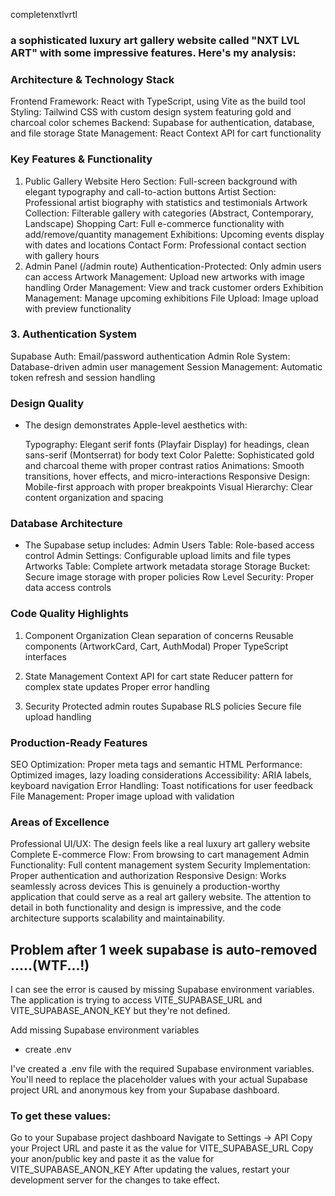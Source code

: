 completenxtlvrtl

### a sophisticated luxury art gallery website called "NXT LVL ART" with some impressive features. Here's my analysis:

### Architecture & Technology Stack
Frontend Framework: React with TypeScript, using Vite as the build tool
Styling: Tailwind CSS with custom design system featuring gold and charcoal color schemes
Backend: Supabase for authentication, database, and file storage
State Management: React Context API for cart functionality

### Key Features & Functionality
1. Public Gallery Website
Hero Section: Full-screen background with elegant typography and call-to-action buttons
Artist Section: Professional artist biography with statistics and testimonials
Artwork Collection: Filterable gallery with categories (Abstract, Contemporary, Landscape)
Shopping Cart: Full e-commerce functionality with add/remove/quantity management
Exhibitions: Upcoming events display with dates and locations
Contact Form: Professional contact section with gallery hours
2. Admin Panel (/admin route)
Authentication-Protected: Only admin users can access
Artwork Management: Upload new artworks with image handling
Order Management: View and track customer orders
Exhibition Management: Manage upcoming exhibitions
File Upload: Image upload with preview functionality

### 3. Authentication System

Supabase Auth: Email/password authentication
Admin Role System: Database-driven admin user management
Session Management: Automatic token refresh and session handling

### Design Quality
- The design demonstrates Apple-level aesthetics with:

  Typography: Elegant serif fonts (Playfair Display) for headings, clean sans-serif (Montserrat) for body text
  Color Palette: Sophisticated gold and charcoal theme with proper contrast ratios
  Animations: Smooth transitions, hover effects, and micro-interactions
  Responsive Design: Mobile-first approach with proper breakpoints
  Visual Hierarchy: Clear content organization and spacing

### Database Architecture

- The Supabase setup includes:
  Admin Users Table: Role-based access control
  Admin Settings: Configurable upload limits and file types
  Artworks Table: Complete artwork metadata storage
  Storage Bucket: Secure image storage with proper policies
  Row Level Security: Proper data access controls

### Code Quality Highlights

1. Component Organization
Clean separation of concerns
Reusable components (ArtworkCard, Cart, AuthModal)
Proper TypeScript interfaces

2. State Management
Context API for cart state
Reducer pattern for complex state updates
Proper error handling

3. Security
Protected admin routes
Supabase RLS policies
Secure file upload handling

### Production-Ready Features

SEO Optimization: Proper meta tags and semantic HTML
Performance: Optimized images, lazy loading considerations
Accessibility: ARIA labels, keyboard navigation
Error Handling: Toast notifications for user feedback
File Management: Proper image upload with validation

### Areas of Excellence
Professional UI/UX: The design feels like a real luxury art gallery website
Complete E-commerce Flow: From browsing to cart management
Admin Functionality: Full content management system
Security Implementation: Proper authentication and authorization
Responsive Design: Works seamlessly across devices
This is genuinely a production-worthy application that could serve as a real art gallery website. The attention to detail in both functionality and design is impressive, and the code architecture supports scalability and maintainability.

## Problem after 1 week supabase is auto-removed .....(WTF...!)

I can see the error is caused by missing Supabase environment variables. The application is trying to access VITE_SUPABASE_URL and VITE_SUPABASE_ANON_KEY but they're not defined.

Add missing Supabase environment variables



  - create .env

I've created a .env file with the required Supabase environment variables. You'll need to replace the placeholder values with your actual Supabase project URL and anonymous key from your Supabase dashboard.

### To get these values:

  Go to your Supabase project dashboard
  Navigate to Settings → API
  Copy your Project URL and paste it as the value for VITE_SUPABASE_URL
  Copy your anon/public key and paste it as the value for VITE_SUPABASE_ANON_KEY
  After updating the values, restart your development server for the changes to take effect.


